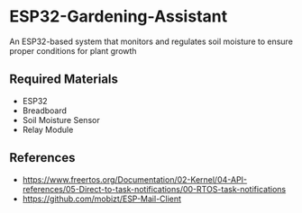 # ESP32-Gardening-Assistant

An ESP32-based system that monitors and regulates soil moisture to ensure proper conditions for plant growth

## Required Materials

* ESP32
* Breadboard
* Soil Moisture Sensor
* Relay Module

## References

* <https://www.freertos.org/Documentation/02-Kernel/04-API-references/05-Direct-to-task-notifications/00-RTOS-task-notifications>
* <https://github.com/mobizt/ESP-Mail-Client>
